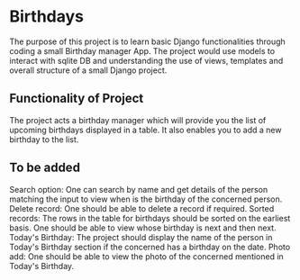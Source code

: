 # Birthdays
The purpose of this project is to learn basic Django functionalities through coding a small Birthday manager App. The project would use models to interact with sqlite DB and understanding the use of views, templates and overall structure of a small Django project. 

## Functionality of Project
The project acts a birthday manager which will provide you the list of upcoming birthdays displayed in a table. It also enables you to add a new birthday to the list. 

## To be added
Search option: One can search by name and get details of the person matching the input to view when is the birthday of the concerned person. 
Delete record: One should be able to delete a record if required.
Sorted records: The rows in the table for birthdays should be sorted on the earliest basis. One should be able to view whose birthday is next and then next. 
Today's Birthday: The project should display the name of the person in Today's Birthday section if the concerned has a birthday on the date.
Photo add: One should be able to view the photo of the concerned mentioned in Today's Birthday.
